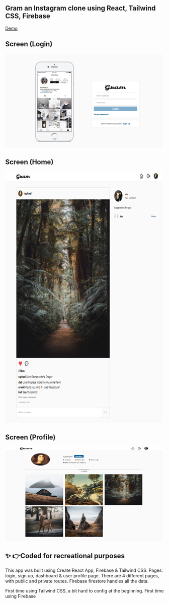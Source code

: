 ## Gram an Instagram clone using React, Tailwind CSS, Firebase
[Demo](https://insta-clone-pi.vercel.app)
##  Screen (Login)
<img src="./src/screenshots/login.png" width="500" height="300">

##  Screen (Home)
<img src="./src/screenshots/home.png" width="500" height="800">

##  Screen (Profile)
<img src="./src/screenshots/profile.png" width="500" height="300">

## ✨ 👉Coded for recreational purposes

This app was built using Create React App, Firebase & Tailwind CSS. 
Pages: login, sign up, dashboard & user profile page. 
There are 4 different pages, with public and private routes. 
Firebase firestore handles all the data.

First time using Tailwind CSS, a bit hard to config at the beginning.
First time using Firebase
